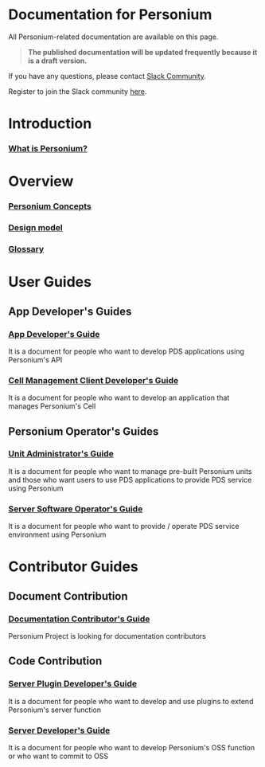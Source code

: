 # Documentation for Personium  

All Personium-related documentation are available on this page.  

> __The published documentation will be updated frequently because it is a draft version.__  

If you have any questions, please contact [Slack Community](https://personium-io.slack.com/).  

Register to join the Slack community [here](https://goo.gl/forms/ODgVX6eMkRDtReLg1).  

# Introduction  

### [What is Personium?](./overview/001_Introduction.md)

# Overview

### [Personium Concepts](./user_guide/001_Personium_Concepts.md)

### [Design model](./user_guide/005_Model_construction.md)

### [Glossary](./user_guide/008_Glossary.md)

# User Guides  
## App Developer's Guides  
### [App Developer's Guide](./app-developer/)
  It is a document for people who want to develop PDS applications using Personium's API

### [Cell Management Client Developer's Guide](./cell-client-developer/)
  It is a document for people who want to develop an application that manages Personium's Cell

## Personium Operator's Guides  
### [Unit Administrator's Guide](./unit-administrator/)
  It is a document for people who want to manage pre-built Personium units and those who want users to use PDS applications to provide PDS service using Personium

### [Server Software Operator's Guide](./server-operator/)
  It is a document for people who want to provide / operate PDS service environment using Personium

# Contributor Guides  
## Document Contribution  
### [Documentation Contributor's Guide](./document-writer/)  
  Personium Project is looking for documentation contributors

## Code Contribution  
### [Server Plugin Developer's Guide](./plugin-developer/)
  It is a document for people who want to develop and use plugins to extend Personium's server function

### [Server Developer's Guide](./software-developer/)
  It is a document for people who want to develop Personium's OSS function or who want to commit to OSS

